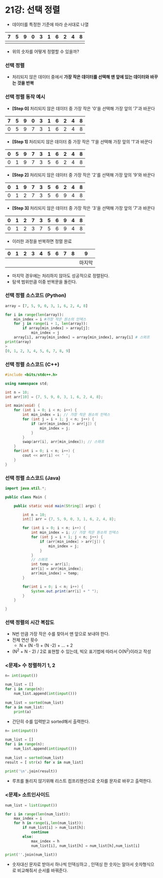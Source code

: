 # 21강: 선택 정렬

- 데이터를 특정한 기준에 따라 순서대로 나열

|  7   |  5   |  9   |  0   |  3   |  1   |  6   |  2   |  4   |  8   |
| :--: | :--: | :--: | :--: | :--: | :--: | :--: | :--: | :--: | :--: |
|      |      |      |      |      |      |      |      |      |      |

- 위의 숫자를 어떻게 정렬할 수 있을까?

### 선택 정렬

- 처리되지 않은 데이터 중에서 **가장 작은 데이터를 선택해 맨 앞에 있는 데이터와 바꾸는 것을 반복**

### 선택 정렬 동작 예시

- **[Step 0]** 처리되지 않은 데이터 중 가장 작은 '0'을 선택해 가장 앞의 '7'과 바꾼다

|  7   |  5   |  9   |  0   |  3   |  1   |  6   |  2   |  4   |  8   |
| :--: | :--: | :--: | :--: | :--: | :--: | :--: | :--: | :--: | :--: |
|  0   |  5   |  9   |  7   |  3   |  1   |  6   |  2   |  4   |  8   |

- **[Step 1]** 처리되지 않은 데이터 중 가장 작은 '1'을 선택해 가장 앞의 '1'과 바꾼다

|  0   |  5   |  9   |  7   |  3   |  1   |  6   |  2   |  4   |  8   |
| :--: | :--: | :--: | :--: | :--: | :--: | :--: | :--: | :--: | :--: |
|  0   |  1   |  9   |  7   |  3   |  5   |  6   |  2   |  4   |  8   |

- **[Step 2]** 처리되지 않은 데이터 중 가장 작은 '2'를 선택해 가장 앞의 '9'와 바꾼다

|  0   |  1   |  9   |  7   |  3   |  5   |  6   |  2   |  4   |  8   |
| :--: | :--: | :--: | :--: | :--: | :--: | :--: | :--: | :--: | :--: |
|  0   |  1   |  2   |  7   |  3   |  5   |  6   |  9   |  4   |  8   |

- **[Step 3]** 처리되지 않은 데이터 중 가장 작은 '3'을 선택해 가장 앞의 '7'과 바꾼다

|  0   |  1   |  2   |  7   |  3   |  5   |  6   |  9   |  4   |  8   |
| :--: | :--: | :--: | :--: | :--: | :--: | :--: | :--: | :--: | :--: |
|  0   |  1   |  2   |  3   |  7   |  5   |  6   |  9   |  4   |  8   |

- 이러한 과정을 반복하면 정렬 완료

|  0   |  1   |  2   |  3   |  4   |  5   |  6   |  7   |  8   |   9    |
| :--: | :--: | :--: | :--: | :--: | :--: | :--: | :--: | :--: | :----: |
|      |      |      |      |      |      |      |      |      | 마지막 |

- 마지막 경우에는 처리하지 않아도 성공적으로 정렬된다.
- 탐색 범위만큼 이중 반복문을 돌린다.

### 선택 정렬 소스코드 (Python)

```python
array = [7, 5, 9, 0, 3, 1, 6, 2, 4, 8]

for i in range(len(array)):
    min_index = i #가장 작은 원소의 인덱스
    for j in range(i + 1, len(array)):
        if array[min_index] > array[j]:
            min_index = j
    array[i], array[min_index] = array[min_index], array[i] # 스와프
print(array)
>
[0, 1, 2, 3, 4, 5, 6, 7, 8, 9]
```

### 선택 정렬 소스코드 (C++)

```c++
#include <bits/stdc++.h>

using namespace std;

int n = 10;
int arr[10] = {7, 5, 9, 0, 3, 1, 6, 2, 4, 8};

int main(void) {
    for (int i = 0; i < n; i++) {
        int min_index = i; // 가장 작은 원소의 인덱스 
        for (int j = i + 1; j < n; j++) {
            if (arr[min_index] > arr[j]) {
                min_index = j;
            }
        }
        swap(arr[i], arr[min_index]); // 스와프
    }
    for(int i = 0; i < n; i++) {
        cout << arr[i] << ' ';
    }
}
```

### 선택 정렬 소스코드 (Java)

```java
import java.util.*;

public class Main {

    public static void main(String[] args) {

        int n = 10;
        int[] arr = {7, 5, 9, 0, 3, 1, 6, 2, 4, 8};

        for (int i = 0; i < n; i++) {
            int min_index = i; // 가장 작은 원소의 인덱스 
            for (int j = i + 1; j < n; j++) {
                if (arr[min_index] > arr[j]) {
                    min_index = j;
                }
            }
            // 스와프
            int temp = arr[i];
            arr[i] = arr[min_index];
            arr[min_index] = temp;
        }

        for(int i = 0; i < n; i++) {
            System.out.print(arr[i] + " ");
        }
    }

}
```

### 선택 정렬의 시간 복잡도

- N번 만큼 가장 작은 수를 찾아서 맨 앞으로 보내야 한다.
- 전체 연산 횟수
  - N + (N -1) + (N -2) + ... + 2
- (N<sup>2</sup> + N - 2) / 2로 표현할 수 있는데, 빅오 표기법에 따라서 O(N<sup>2</sup>)이라고 작성

### <문제> 수 정렬하기 1, 2

```python
n= int(input())

num_list = []
for i in range(n):
    num_list.append(int(input()))
    
num_list = sorted(num_list)
for a in num_list:
    print(a)
```

- 간단히 수를 입력받고 sorted해서 출력한다.

```python
n= int(input())

num_list = []
for i in range(n):
    num_list.append(int(input()))
    
num_list = sorted(num_list)
result = [ str(x) for x in num_list]

print('\n'.join(result))
```

- 루프를 돌리지 않기위해 리스트 컴프리헨션으로 숫자를 문자로 바꾸고 출력한다.

### <문제> 소트인사이드

```python
num_list = list(input())

for i in range(len(num_list)):
    max_index = i
    for h in range(i,len(num_list)):
        if num_list[i] > num_list[h]:
            continue
        else:
            max_index = h
            num_list[i], num_list[h] = num_list[h],num_list[i]

print(''.join(num_list))
```

- 숫자대신 문자로 받아서 하나씩 인덱싱하고 , 인덱싱 한 숫자는 알아서 숫자형식으로 비교해줘서 순서를 바꿔준다.
